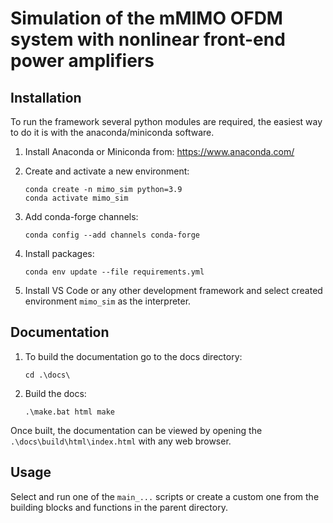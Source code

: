 # Simulation of the mMIMO OFDM system with nonlinear front-end power amplifiers 

Installation
------------

To run the framework several python modules are required, the easiest way to do it is with the anaconda/miniconda software.

1. Install Anaconda or Miniconda from: https://www.anaconda.com/

2. Create and activate a new environment:
    ```
    conda create -n mimo_sim python=3.9
    conda activate mimo_sim
    ```
 

3. Add conda-forge channels:
    ```
    conda config --add channels conda-forge
    ```
4. Install packages:
    ```
    conda env update --file requirements.yml
    ```
5. Install VS Code or any other development framework and select created environment ``mimo_sim`` as the interpreter.

Documentation
-----------------
1. To build the documentation go to the docs directory:
    ```
    cd .\docs\
    ```
2. Build the docs:
    ```
    .\make.bat html make
    ```
   
Once built, the documentation can be viewed by opening the ``.\docs\build\html\index.html`` with any web browser.


Usage
-----
Select and run one of the  ``main_...`` scripts or create a custom one from the building blocks and functions in the
parent directory.
